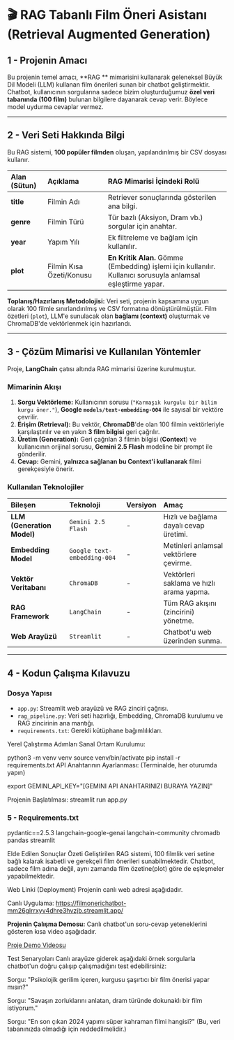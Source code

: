 # 🎬 RAG Tabanlı Film Öneri Asistanı (Retrieval Augmented Generation)

## 1 - Projenin Amacı 

Bu projenin temel amacı, **RAG ** mimarisini kullanarak geleneksel Büyük Dil Modeli (LLM) kullanan film önerileri sunan bir chatbot geliştirmektir. Chatbot, kullanıcının sorgularına sadece bizim oluşturduğumuz **özel veri tabanında (100 film)** bulunan bilgilere dayanarak cevap verir. Böylece model uydurma cevaplar vermez. 

---

## 2 - Veri Seti Hakkında Bilgi 

Bu RAG sistemi, **100 popüler filmden** oluşan, yapılandırılmış bir CSV dosyası kullanır.

| Alan (Sütun) | Açıklama | RAG Mimarisi İçindeki Rolü |
| :--- | :--- | :--- |
| **title** | Filmin Adı | Retriever sonuçlarında gösterilen ana bilgi. |
| **genre** | Filmin Türü | Tür bazlı (Aksiyon, Dram vb.) sorgular için anahtar. |
| **year** | Yapım Yılı | Ek filtreleme ve bağlam için kullanılır. |
| **plot** | Filmin Kısa Özeti/Konusu | **En Kritik Alan.** Gömme (Embedding) işlemi için kullanılır. Kullanıcı sorusuyla anlamsal eşleştirme yapar. |

**Toplanış/Hazırlanış Metodolojisi:**
Veri seti, projenin kapsamına uygun olarak 100 filmle sınırlandırılmış ve CSV formatına dönüştürülmüştür. Film özetleri (`plot`), LLM'e sunulacak olan **bağlamı (context)** oluşturmak ve ChromaDB'de vektörlenmek için hazırlandı.

---

## 3 - Çözüm Mimarisi ve Kullanılan Yöntemler 

Proje, **LangChain** çatısı altında RAG mimarisi üzerine kurulmuştur.

### Mimarinin Akışı

1.  **Sorgu Vektörleme:** Kullanıcının sorusu (`"Karmaşık kurgulu bir bilim kurgu öner."`), **Google `models/text-embedding-004`** ile sayısal bir vektöre çevrilir.
2.  **Erişim (Retrieval):** Bu vektör, **ChromaDB**'de olan 100 filmin vektörleriyle karşılaştırılır ve en yakın **3 film bilgisi** geri çağrılır.
3.  **Üretim (Generation):** Geri çağrılan 3 filmin bilgisi (**Context**) ve kullanıcının orijinal sorusu, **Gemini 2.5 Flash** modeline bir prompt ile gönderilir.
4.  **Cevap:** Gemini, **yalnızca sağlanan bu Context'i kullanarak** filmi gerekçesiyle önerir.

### Kullanılan Teknolojiler

| Bileşen | Teknoloji | Versiyon | Amaç |
| :--- | :--- | :--- | :--- |
| **LLM (Generation Model)** | `Gemini 2.5 Flash` | - | Hızlı ve bağlama dayalı cevap üretimi. |
| **Embedding Model** | `Google text-embedding-004` | - | Metinleri anlamsal vektörlere çevirme. |
| **Vektör Veritabanı** | `ChromaDB` | - | Vektörleri saklama ve hızlı arama yapma. |
| **RAG Framework** | `LangChain` | - | Tüm RAG akışını (zincirini) yönetme. |
| **Web Arayüzü** | `Streamlit` | - | Chatbot'u web üzerinden sunma. |

---

## 4 - Kodun Çalışma Kılavuzu 

### Dosya Yapısı

* `app.py`: Streamlit web arayüzü ve RAG zinciri çağrısı.
* `rag_pipeline.py`: Veri seti hazırlığı, Embedding, ChromaDB kurulumu ve RAG zincirinin ana mantığı.
* `requirements.txt`: Gerekli kütüphane bağımlılıkları.


Yerel Çalıştırma Adımları
Sanal Ortam Kurulumu:

python3 -m venv venv
source venv/bin/activate
pip install -r requirements.txt
API Anahtarının Ayarlanması: (Terminalde, her oturumda yapın)

export GEMINI_API_KEY="[GEMINI API ANAHTARINIZI BURAYA YAZIN]"

Projenin Başlatılması:
streamlit run app.py

### 5 - Requirements.txt

pydantic==2.5.3
langchain-google-genai
langchain-community
chromadb
pandas
streamlit

Elde Edilen Sonuçlar Özeti 
Geliştirilen RAG sistemi, 100 filmlik veri setine bağlı kalarak isabetli ve gerekçeli film önerileri sunabilmektedir. Chatbot, sadece film adına değil, aynı zamanda film özetine(plot) göre de eşleşmeler yapabilmektedir.

Web Linki (Deployment)
Projenin canlı web adresi aşağıdadır. 

Canlı Uygulama: https://filmonerichatbot-mm26glrrxyv4dhre3hvzjb.streamlit.app/

**Projenin Çalışma Demosu:**
Canlı chatbot'un soru-cevap yeteneklerini gösteren kısa video aşağıdadır.

[Proje Demo Videosu](https://youtube.com/shorts/OMypliw_saA?si=Jala-01ncC1pFwlR)


Test Senaryoları 
Canlı arayüze giderek aşağıdaki örnek sorgularla chatbot'un doğru çalışıp çalışmadığını test edebilirsiniz:

Sorgu: "Psikolojik gerilim içeren, kurgusu şaşırtıcı bir film önerisi yapar mısın?"

Sorgu: "Savaşın zorluklarını anlatan, dram türünde dokunaklı bir film istiyorum."

Sorgu: "En son çıkan 2024 yapımı süper kahraman filmi hangisi?" (Bu, veri tabanınızda olmadığı için reddedilmelidir.)


